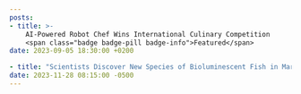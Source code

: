 ```yaml
---
posts:
- title: >-
    AI-Powered Robot Chef Wins International Culinary Competition
    <span class="badge badge-pill badge-info">Featured</span>
date: 2023-09-05 18:30:00 +0200

- title: "Scientists Discover New Species of Bioluminescent Fish in Mariana Trench"
date: 2023-11-28 08:15:00 -0500
---
```


